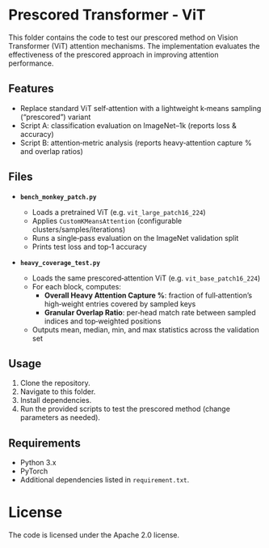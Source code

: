 # Prescored Transformer - ViT

This folder contains the code to test our prescored method on Vision Transformer (ViT) attention mechanisms. The implementation evaluates the effectiveness of the prescored approach in improving attention performance.

## Features
- Replace standard ViT self‑attention with a lightweight k‑means sampling (“prescored”) variant  
- Script A: classification evaluation on ImageNet–1k (reports loss & accuracy)  
- Script B: attention‑metric analysis (reports heavy‐attention capture % and overlap ratios)
## Files
- **`bench_monkey_patch.py`**  
  - Loads a pretrained ViT (e.g. `vit_large_patch16_224`)  
  - Applies `CustomKMeansAttention` (configurable clusters/samples/iterations)  
  - Runs a single‑pass evaluation on the ImageNet validation split  
  - Prints test loss and top‑1 accuracy  

- **`heavy_coverage_test.py`**  
  - Loads the same prescored‑attention ViT (e.g. `vit_base_patch16_224`)  
  - For each block, computes:  
    - **Overall Heavy Attention Capture %**: fraction of full‑attention’s high‑weight entries covered by sampled keys  
    - **Granular Overlap Ratio**: per‑head match rate between sampled indices and top‑weighted positions  
  - Outputs mean, median, min, and max statistics across the validation set  

## Usage
1. Clone the repository.
2. Navigate to this folder.
3. Install dependencies.
4. Run the provided scripts to test the prescored method (change parameters as needed).

## Requirements
- Python 3.x
- PyTorch
- Additional dependencies listed in `requirement.txt`.

# License
The code is licensed under the Apache 2.0 license.
